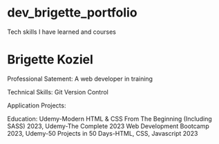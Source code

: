 # dev_brigette_portfolio
Tech skills I have learned and courses
<h1> Brigette Koziel</h1>
Professional Satement: A web developer in training

<stong>Technical Skills:</stong> Git Version Control

<stong>Application Projects:</stong>

<stong>Education:</stong> Udemy-Modern HTML & CSS From The Beginning (Including SASS) 2023, Udemy-The Complete 2023 Web Development Bootcamp 2023, Udemy-50 Projects in 50 Days-HTML, CSS, Javascript 2023
